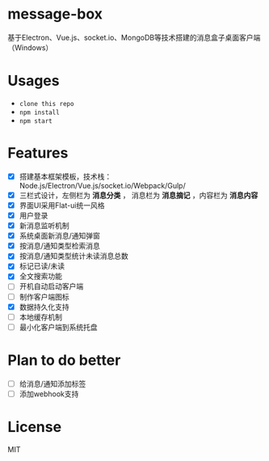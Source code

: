 # message-box
基于Electron、Vue.js、socket.io、MongoDB等技术搭建的消息盒子桌面客户端（Windows）

# Usages

- `clone this repo`
- `npm install`
- `npm start`

# Features

- [x] 搭建基本框架模板，技术栈：Node.js/Electron/Vue.js/socket.io/Webpack/Gulp/
- [x] 三栏式设计，左侧栏为 **消息分类** ， 消息栏为 **消息摘记**  ，内容栏为 **消息内容**
- [x] 界面UI采用Flat-ui统一风格
- [x] 用户登录
- [x] 新消息监听机制
- [x] 系统桌面新消息/通知弹窗
- [x] 按消息/通知类型检索消息
- [x] 按消息/通知类型统计未读消息总数
- [x] 标记已读/未读
- [x] 全文搜索功能
- [ ] 开机自动启动客户端
- [ ] 制作客户端图标
- [x] 数据持久化支持
- [ ] 本地缓存机制
- [ ] 最小化客户端到系统托盘

# Plan to do better

- [ ] 给消息/通知添加标签
- [ ] 添加webhook支持

# License
MIT
